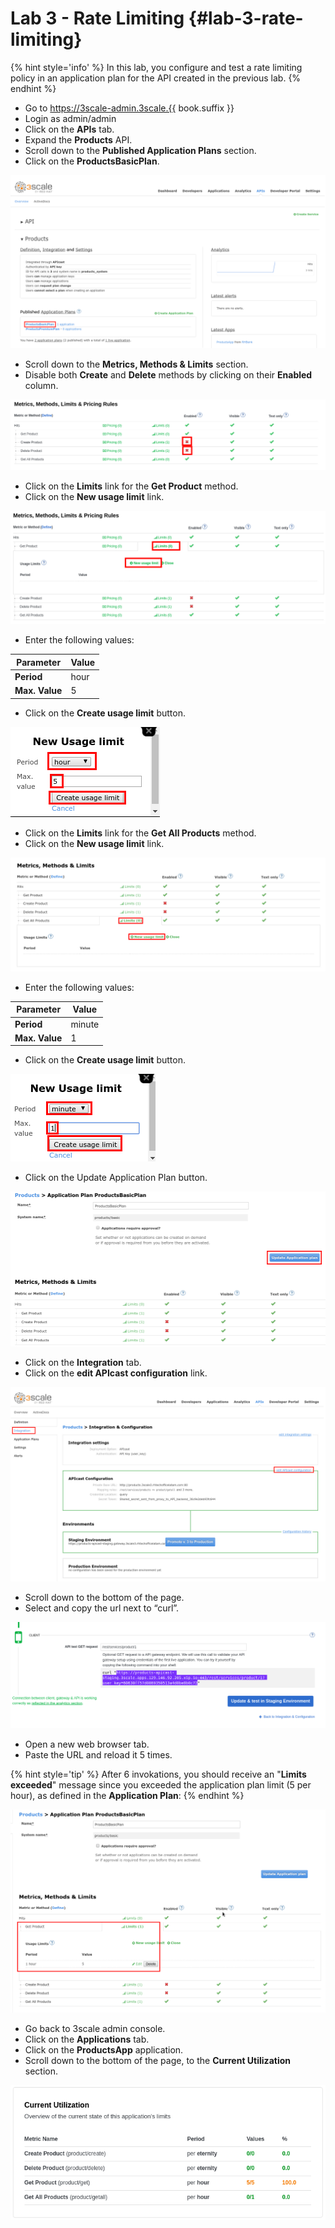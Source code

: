 # Lab 3 - Rate Limiting {#lab-3-rate-limiting}

{% hint style='info' %}
In this lab, you configure and test a rate limiting policy in an application plan for the API created in the previous lab.
{% endhint %}

* Go to https://3scale-admin.3scale.{{ book.suffix }}
* Login as admin/admin
* Click on the **APIs** tab.
* Expand the **Products** API.
* Scroll down to the **Published Application Plans** section.
* Click on the **ProductsBasicPlan**.

![](images/image202.png)

* Scroll down to the **Metrics, Methods &amp; Limits** section.
* Disable both **Create** and **Delete** methods by clicking on their **Enabled** column.

![](assets/Selection_481.png)

* Click on the **Limits** link for the **Get Product** method.
* Click on the **New usage limit** link.

![](assets/Selection_482.png)

* Enter the following values:

| Parameter | Value |
| --- | --- |
| **Period** | hour |
| **Max. Value** | 5 |


* Click on the **Create usage limit** button.

![](images/image191.png)

* Click on the **Limits** link for the **Get All Products** method.
* Click on the **New usage limit** link.

![](images/image21.png)

* Enter the following values:

| Parameter | Value |
| --- | --- |
| **Period** | minute |
| **Max. Value** | 1 |

* Click on the **Create usage limit** button.

![](images/image197.png)

*  Click on the Update Application Plan button.

![](images/image114.png)

* Click on the **Integration** tab.
* Click on the **edit APIcast configuration** link.

![](images/image1.png)

* Scroll down to the bottom of the page.
* Select and copy the url next to “curl”.

![](assets/Selection_322.png)

* Open a new web browser tab.
* Paste the URL and reload it 5 times.

{% hint style='tip' %}
After 6 invokations, you should receive an "**Limits exceeded**" message since you exceeded the application plan limit (5 per hour), as defined in the **Application Plan**:
{% endhint %}

![](images/image93.png)

* Go back to 3scale admin console.
* Click on the **Applications** tab.
* Click on the **ProductsApp** application.
* Scroll down to the bottom of the page, to the **Current Utilization** section.

![](assets/Selection_413.png)






